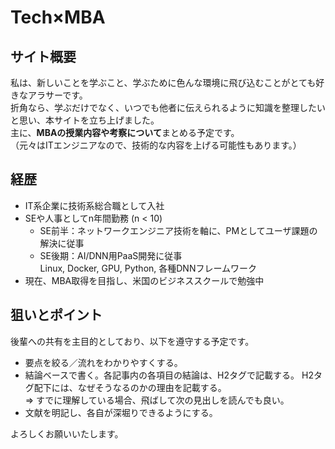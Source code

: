 # Tech×MBA

## サイト概要
私は、新しいことを学ぶこと、学ぶために色んな環境に飛び込むことがとても好きなアラサーです。  
折角なら、学ぶだけでなく、いつでも他者に伝えられるように知識を整理したいと思い、本サイトを立ち上げました。  
主に、**MBAの授業内容や考察について**まとめる予定です。  
（元々はITエンジニアなので、技術的な内容を上げる可能性もあります。）

## 経歴
- IT系企業に技術系総合職として入社
- SEや人事としてn年間勤務 (n &lt; 10)
    - SE前半：ネットワークエンジニア技術を軸に、PMとしてユーザ課題の解決に従事
    - SE後期：AI/DNN用PaaS開発に従事  
    Linux, Docker, GPU, Python, 各種DNNフレームワーク
- 現在、MBA取得を目指し、米国のビジネススクールで勉強中

## 狙いとポイント
後輩への共有を主目的としており、以下を遵守する予定です。
- 要点を絞る／流れをわかりやすくする。
- 結論ベースで書く。各記事内の各項目の結論は、H2タグで記載する。  H2タグ配下には、なぜそうなるのかの理由を記載する。  
⇒ すでに理解している場合、飛ばして次の見出しを読んでも良い。
- 文献を明記し、各自が深堀りできるようにする。


よろしくお願いいたします。